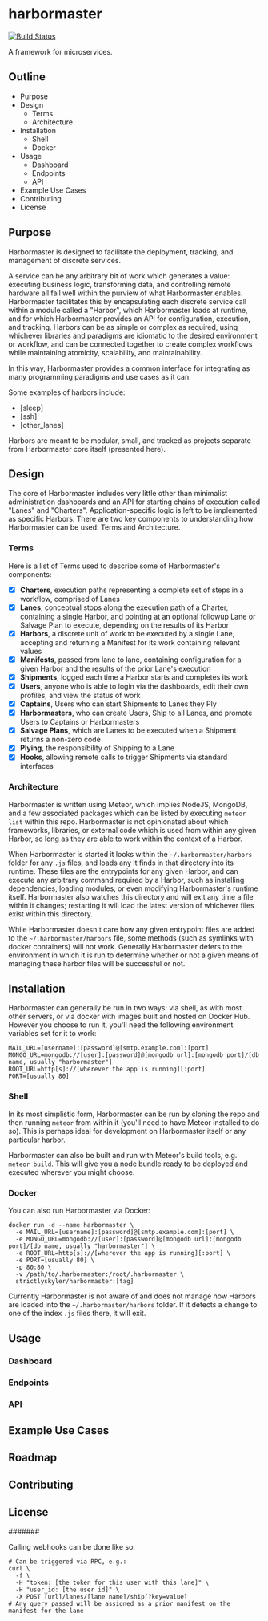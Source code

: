 # harbormaster

[![Build Status](https://travis-ci.org/StrictlySkyler/harbormaster.svg?branch=master)](https://travis-ci.org/StrictlySkyler/harbormaster)

A framework for microservices.

## Outline

- Purpose
- Design
  - Terms
  - Architecture
- Installation
  - Shell
  - Docker
- Usage
  - Dashboard
  - Endpoints
  - API
- Example Use Cases
- Contributing
- License

## Purpose

Harbormaster is designed to facilitate the deployment, tracking, and management of discrete services.

A service can be any arbitrary bit of work which generates a value: executing business logic, transforming data, and controlling remote hardware all fall well within the purview of what Harbormaster enables.  Harbormaster facilitates this by encapsulating each discrete service call within a module called a "Harbor", which Harbormaster loads at runtime, and for which Harbormaster provides an API for configuration, execution, and tracking.  Harbors can be as simple or complex as required, using whichever libraries and paradigms are idiomatic to the desired environment or workflow, and can be connected together to create complex workflows while maintaining atomicity, scalability, and maintainability.

In this way, Harbormaster provides a common interface for integrating as many programming paradigms and use cases as it can.

Some examples of harbors include:

- [sleep]
- [ssh]
- [other_lanes]

Harbors are meant to be modular, small, and tracked as projects separate from Harbormaster core itself (presented here).

## Design

The core of Harbormaster includes very little other than minimalist administration dashboards and an API for starting chains of execution called "Lanes" and "Charters".  Application-specific logic is left to be implemented as specific Harbors.  There are two key components to understanding how Harbormaster can be used: Terms and Architecture.

### Terms

Here is a list of Terms used to describe some of Harbormaster's components:

- [x] **Charters**, execution paths representing a complete set of steps in a workflow, comprised of Lanes
- [x] **Lanes**, conceptual stops along the execution path of a Charter, containing a single Harbor, and pointing at an optional followup Lane or Salvage Plan to execute, depending on the results of its Harbor
- [x] **Harbors**, a discrete unit of work to be executed by a single Lane, accepting and returning a Manifest for its work containing relevant values
- [x] **Manifests**, passed from lane to lane, containing configuration for a given Harbor and the results of the prior Lane's execution
- [x] **Shipments**, logged each time a Harbor starts and completes its work
- [x] **Users**, anyone who is able to login via the dashboards, edit their own profiles, and view the status of work
- [x] **Captains**, Users who can start Shipments to Lanes they Ply
- [x] **Harbormasters**, who can create Users, Ship to all Lanes, and promote Users to Captains or Harbormasters
- [x] **Salvage Plans**, which are Lanes to be executed when a Shipment returns a non-zero code
- [x] **Plying**, the responsibility of Shipping to a Lane
- [x] **Hooks**, allowing remote calls to trigger Shipments via standard interfaces

### Architecture

Harbormaster is written using Meteor, which implies NodeJS, MongoDB, and a few associated packages which can be listed by executing `meteor list` within this repo.  Harbormaster is not opinionated about which frameworks, libraries, or external code which is used from within any given Harbor, so long as they are able to work within the context of a Harbor.

When Harbormaster is started it looks within the `~/.harbormaster/harbors` folder for any `.js` files, and loads any it finds in that directory into its runtime.  These files are the entrypoints for any given Harbor, and can execute any arbitrary command required by a Harbor, such as installing dependencies, loading modules, or even modifying Harbormaster's runtime itself.  Harbormaster also watches this directory and will exit any time a file within it changes; restarting it will load the latest version of whichever files exist within this directory.

While Harbormaster doesn't care how any given entrypoint files are added to the `~/.harbormaster/harbors` file, some methods (such as symlinks with docker containers) will not work.  Generally Harbormaster defers to the environment in which it is run to determine whether or not a given means of managing these harbor files will be successful or not.

## Installation

Harbormaster can generally be run in two ways: via shell, as with most other servers, or via docker with images built and hosted on Docker Hub.  However you choose to run it, you'll need the following environment variables set for it to work:

```
MAIL_URL=[username]:[password]@[smtp.example.com]:[port]
MONGO_URL=mongodb://[user]:[password]@[mongodb url]:[mongodb port]/[db name, usually "harbormaster"]
ROOT_URL=http[s]://[wherever the app is running][:port]
PORT=[usually 80]
```

### Shell

In its most simplistic form, Harbormaster can be run by cloning the repo and then running `meteor` from within it (you'll need to have Meteor installed to do so).  This is perhaps ideal for development on Harbormaster itself or any particular harbor.

Harbormaster can also be built and run with Meteor's build tools, e.g. `meteor build`.  This will give you a node bundle ready to be deployed and executed wherever you might choose.

### Docker

You can also run Harbormaster via Docker:
```
docker run -d --name harbormaster \
  -e MAIL_URL=[username]:[password]@[smtp.example.com]:[port] \
  -e MONGO_URL=mongodb://[user]:[password]@[mongodb url]:[mongodb port]/[db name, usually "harbormaster"] \
  -e ROOT_URL=http[s]://[wherever the app is running][:port] \
  -e PORT=[usually 80] \
  -p 80:80 \
  -v /path/to/.harbormaster:/root/.harbormaster \
  strictlyskyler/harbormaster:[tag]
```

Currently Harbormaster is not aware of and does not manage how Harbors are loaded into the `~/.harbormaster/harbors` folder.  If it detects a change to one of the index `.js` files there, it will exit.

## Usage

### Dashboard

### Endpoints

### API

## Example Use Cases

## Roadmap

## Contributing

## License

#######


Calling webhooks can be done like so:
```
# Can be triggered via RPC, e.g.:
curl \
  -f \
  -H "token: [the token for this user with this lane]" \
  -H "user_id: [the user id]" \
  -X POST [url]/lanes/[lane name]/ship[?key=value]
# Any query passed will be assigned as a prior_manifest on the manifest for the lane
```
